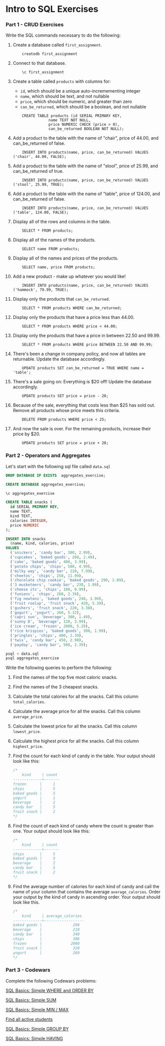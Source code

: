 # Intro to SQL Exercises

### Part 1 - CRUD Exercises

Write the SQL commands necessary to do the following:

1.  Create a database called `first_assignment`.
    ```
        createdb first_assignment
    ```
2.  Connect to that database.
    ```
        \c first_assignment
    ```
3.  Create a table called `products` with columns for:

    - `id`, which should be a unique auto-incremementing integer
    - `name`, which should be text, and not nullable
    - `price`, which should be numeric, and greater than zero
    - `can_be_returned`, which should be a boolean, and not nullable

    ```
        CREATE TABLE products (id SERIAL PRIMARY KEY,
                    name TEXT NOT NULL,
                    price NUMERIC CHECK (price > 0),
                    can_be_returned BOOLEAN NOT NULL);
    ```

4.  Add a product to the table with the name of "chair", price of 44.00, and can_be_returned of false.

    ```
        INSERT INTO products(name, price, can_be_returned) VALUES ('chair', 44.00, FALSE);
    ```

5.  Add a product to the table with the name of "stool", price of 25.99, and can_be_returned of true.

    ```
        INSERT INTO products(name, price, can_be_returned) VALUES ('stool', 25.99, TRUE);
    ```

6.  Add a product to the table with the name of "table", price of 124.00, and can_be_returned of false.

    ```
        INSERT INTO products(name, price, can_be_returned) VALUES ('table', 124.00, FALSE);
    ```

7.  Display all of the rows and columns in the table.

    ```
        SELECT * FROM products;
    ```

8.  Display all of the names of the products.

    ```
        SELECT name FROM products;
    ```

9.  Display all of the names and prices of the products.

    ```
        SELECT name, price FROM products;
    ```

10. Add a new product - make up whatever you would like!

    ```
        INSERT INTO products(name, price, can_be_returned) VALUES ('hammock', 79.99, TRUE);
    ```

11. Display only the products that `can_be_returned`.

    ```
        SELECT * FROM products WHERE can_be_returned;
    ```

12. Display only the products that have a price less than 44.00.

    ```
        SELECT * FROM products WHERE price < 44.00;
    ```

13. Display only the products that have a price in between 22.50 and 99.99.

    ```
        SELECT * FROM products WHERE price BETWEEN 22.50 AND 99.99;
    ```

14. There's been a change in company policy, and now all tables are returnable. Update the database accordingly.

    ```
        UPDATE products SET can_be_returned = TRUE WHERE name = 'table';
    ```

15. There's a sale going on: Everything is $20 off! Update the database accordingly.

    ```
        UPDATE products SET price = price - 20;
    ```

16. Because of the sale, everything that costs less than $25 has sold out. Remove all products whose price meets this criteria.

    ```
        DELETE FROM products WHERE price < 25;
    ```

17. And now the sale is over. For the remaining products, increase their price by $20.
    ```
        UPDATE products SET price = price + 20;
    ```

### Part 2 - Operators and Aggregates

Let's start with the following sql file called `data.sql`

```sql
DROP DATABASE IF EXISTS  aggregates_exercise;

CREATE DATABASE aggregates_exercise;

\c aggregates_exercise

CREATE TABLE snacks (
  id SERIAL PRIMARY KEY,
  name TEXT,
  kind TEXT,
  calories INTEGER,
  price NUMERIC
);

INSERT INTO snacks
  (name, kind, calories, price)
VALUES
  ('snickers', 'candy bar', 300, 2.99),
  ('cupcakes', 'baked goods', 260, 2.49),
  ('cake', 'baked goods', 400, 3.99),
  ('potato chips', 'chips', 500, 4.99),
  ('milky way', 'candy bar', 220, 7.99),
  ('cheetos', 'chips', 250, 11.99),
  ('chocolate chip cookie', 'baked goods', 290, 2.89),
  ('3 musketeers', 'candy bar', 230, 1.99),
  ('cheese its', 'chips', 100, 0.99),
  ('funions', 'chips', 280, 2.39),
  ('fig newtons', 'baked goods', 240, 3.99),
  ('fruit roolup', 'fruit snack', 420, 5.39),
  ('gushers', 'fruit snack', 220, 3.38),
  ('gogurt', 'yogurt', 260, 5.32),
  ('capri sun', 'beverage', 300, 1.49),
  ('sunny D', 'beverage', 120, 3.99),
  ('ice cream', 'frozen', 2000, 5.29),
  ('rice krispies', 'baked goods', 300, 1.99),
  ('pringles', 'chips', 400, 2.39),
  ('twix', 'candy bar', 450, 2.90),
  ('payday', 'candy bar', 500, 2.39);
```

```sh
psql < data.sql
psql aggregates_exercise
```

Write the following queries to perform the following:

1.  Find the names of the top five most caloric snacks.
2.  Find the names of the 3 cheapest snacks.
3.  Calculate the total calories for all the snacks. Call this column `total_calories`.
4.  Calculate the average price for all the snacks. Call this column `average_price`.
5.  Calculate the lowest price for all the snacks. Call this column `lowest_price`.
6.  Calculate the highest price for all the snacks. Call this column `highest_price`.
7.  Find the count for each kind of candy in the table. Your output should look like this:

    ```sql
    /*
        kind     | count
    -------------+-------
    frozen      |     1
    chips       |     5
    baked goods |     5
    yogurt      |     1
    beverage    |     2
    candy bar   |     5
    fruit snack |     2
    */
    ```

8.  Find the count of each kind of candy where the count is greater than one. Your output should look like this:

    ```sql
    /*
        kind     | count
    -------------+-------
    chips       |     5
    baked goods |     5
    beverage    |     2
    candy bar   |     5
    fruit snack |     2
    */
    ```

9.  Find the average number of calories for each kind of candy and call the name of your column that contains the average `average_calories`. Order your output by the kind of candy in ascending order. Your output should look like this.

    ```sql
    /*
        kind     | average_calories
    -------------+------------------
    baked goods |              298
    beverage    |              210
    candy bar   |              340
    chips       |              306
    frozen      |             2000
    fruit snack |              320
    yogurt      |              260
    */
    ```

### Part 3 - Codewars

Complete the following Codewars problems:

[SQL Basics: Simple WHERE and ORDER BY](https://www.codewars.com/kata/sql-basics-simple-where-and-order-by/train/sql)

[SQL Basics: Simple SUM](https://www.codewars.com/kata/sql-basics-simple-sum)

[SQL Basics: Simple MIN / MAX](https://www.codewars.com/kata/sql-basics-simple-min-slash-max/train/sql)

[Find all active students](https://www.codewars.com/kata/1-find-all-active-students/train/sql)

[SQL Basics: Simple GROUP BY](https://www.codewars.com/kata/sql-basics-simple-group-by/train/sql)

[SQL Basics: Simple HAVING](https://www.codewars.com/kata/sql-basics-simple-having/train/sql)
